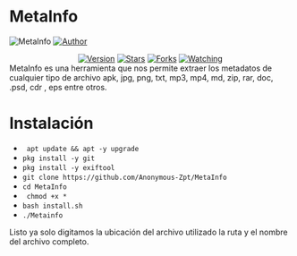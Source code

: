 # MetaInfo
![MetaInfo](http://www.ingdiaz.org/wp-content/uploads/2019/02/metadatos.png) 
<a href="https://github.com/Anonymous-Zpt"><img title="Author" src="https://img.shields.io/badge/Author-Anonymous%20Zpt-svg?style=for-the-badge&logo=github"></a>
<div align="center">
<a href="#"><img title="Version" src="https://img.shields.io/badge/Version-1-green.svg?style=flat-square"></a>
<a href="https://github.com/Anonymous-Zpt/MetaInfo/stargazers/"><img title="Stars" src="https://img.shields.io/github/stars/Anonymous-Zpt/MetaInfo?color=red&style=flat-square"></a>
<a href="https://github.com/Anonymous-Zpt/MetaInfo/network/members"><img title="Forks" src="https://img.shields.io/github/forks/Anonymous-Zpt/MetaInfo?color=red&style=flat-square"></a>
<a href="https://github.com/Anonymous-Zpt/MetaInfo/watchers"><img title="Watching" src="https://img.shields.io/github/watchers/Anonymous-Zpt/MetaInfo?label=Watchers&color=blue&style=flat-square"></a>
</div>
MetaInfo es una herramienta que nos permite extraer los metadatos de cualquier tipo de archivo apk, jpg, png, txt, mp3, mp4, md, zip, rar, doc, .psd, cdr , eps entre otros. 

# Instalación 

* ` apt update && apt -y upgrade` 
* ` pkg install -y git `
* ` pkg install -y exiftool `
* ` git clone https://github.com/Anonymous-Zpt/MetaInfo `
* ` cd MetaInfo `
* ` chmod +x *`
* ` bash install.sh `
* ` ./Metainfo `

Listo ya solo digitamos la ubicación del archivo utilizado la ruta y el nombre del archivo completo. 
